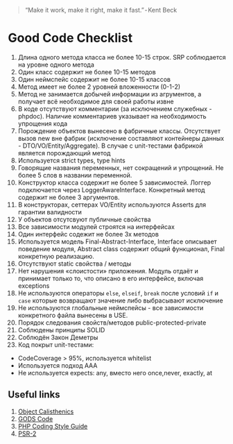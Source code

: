 > “Make it work, make it right, make it fast.” - Kent Beck

# Good Code Checklist
1. Длина одного метода класса не более 10-15 строк. SRP соблюдается на уровне одного метода
2. Один класс содержит не более 10-15 методов
3. Один неймспейс содержит не более 10-15 классов
4. Метод имеет не более 2 уровней вложенности (0-1-2)
5. Метод не занимается добычей информации из агрументов, а получает всё необходимое для своей работы извне
6. В коде отсутствуют комментарии (за исключением служебных - phpdoc). Наличие комментариев указывает на необходимость упрощения кода
7. Порождение объектов вынесено в фабричные классы. Отсутствует вызов new вне фабрик (исключение составляют контейнеры данных - DTO/VO/Entity/Aggregate). В случае с unit-тестами фабрикой является порождающий метод
8. Используется strict types, type hints
9. Говорящие названия переменных, нет сокращений и упрощений. Не более 5 слов в названии переменной.
10. Конструктор класса содержит не более 5 зависимостей. Логгер подключается через LoggerAwareInterface. Конкретный метод содержит не более 3 аргументов.
11. В конструкторах, сеттерах VO/Entity используются Asserts для гарантии валидности
12. У объектов отсутсвуют публичные свойства
13. Все зависимости модулей строятся на интерфейсах
14. Один интерфейс содежит не более 3х методов
15. Используется модель Final-Abstract-Interface, Interface описывает поведение модуля, Abstract class содержит общий функционал, Final конкретную реализацию.
16. Отсутствуют static свойства / методы
17. Нет нарушения «слоистости» приложения. Модуль отдаёт и принимает только то, что описано в его интерфейсе, включая exceptions
18. Не используются операторы `else`, `elseif`, `break` после условий `if` и `case` которые возвращают значение либо выбрасывают исключение
19. Не используются глобальные неймспейсы - все зависимости конкретного файла вынесены в USE.
20. Порядок следования свойств/методов public-protected-private
21. Соблюдены принципы SOLID
22. Соблюдён Закон Деметры
23. Код покрыт unit-тестами:
  * CodeCoverage > 95%, используется whitelist
  * Используется подход AAA
  * Не используется expects: any, вместо него once,never, exactly, at

## Useful links
1. [Object Calisthenics](https://williamdurand.fr/2013/06/03/object-calisthenics/)
2. [GODS Code](https://habr.com/company/mailru/blog/414201/)
3. [PHP Coding Style Guide](https://github.com/c3037/PHP-Coding-Style-Guide)
4. [PSR-2](https://www.php-fig.org/psr/psr-2/)

